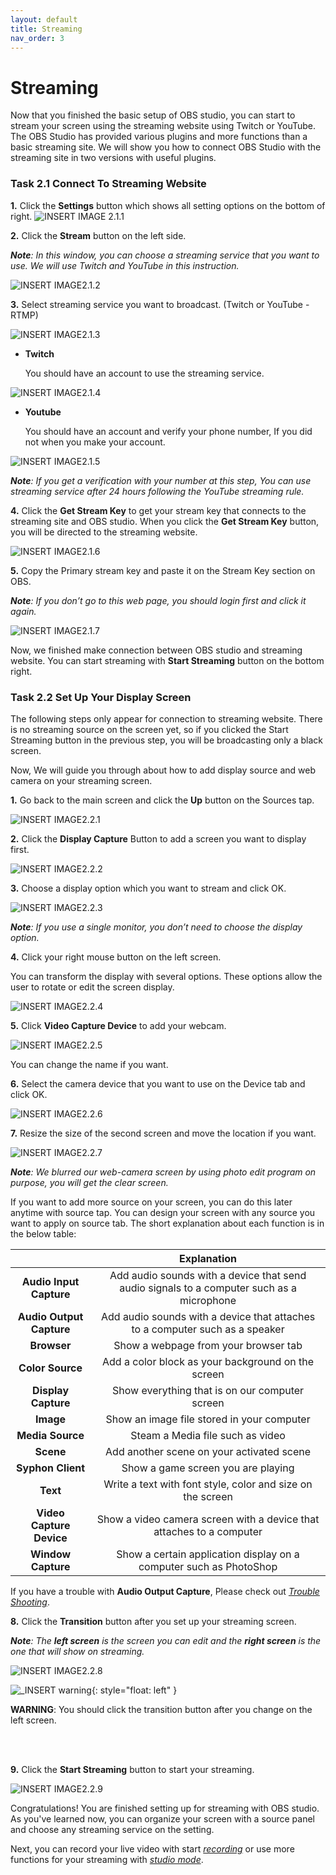 ```yaml
---
layout: default
title: Streaming
nav_order: 3
---
```

 
# Streaming #

Now that you finished the basic setup of OBS studio, you can start to stream your screen using the streaming website using Twitch or YouTube. The OBS Studio has provided various plugins and more functions than a basic streaming site. We will show you how to connect OBS Studio with the streaming site in two versions with useful plugins.

### Task 2.1 Connect To Streaming Website ###

**1.** Click the **Settings** button which shows all setting options on the bottom of right.
![_INSERT IMAGE 2.1.1_](https://github.com/kailinwei/using-OBS/blob/gh-pages/assets/images/task2.1.1.png?raw=true "OBS Studio Website")    

**2.** Click the **Stream** button on the left side. 

<em>**Note**: In this window, you can choose a streaming service that you want to use. We will use Twitch and YouTube in this instruction.</em>

![_INSERT IMAGE2.1.2_](https://github.com/kailinwei/using-OBS/blob/gh-pages/assets/images/task2.1.2.png?raw=true "OBS Studio Website")

**3.** Select streaming service you want to broadcast. (Twitch or YouTube - RTMP)

![_INSERT IMAGE2.1.3_](https://github.com/kailinwei/using-OBS/blob/gh-pages/assets/images/task2.1.3.png?raw=true "OBS Studio Website")

* **Twitch**

    
    You should have an account to use the streaming service.


![_INSERT IMAGE2.1.4_](https://github.com/kailinwei/using-OBS/blob/gh-pages/assets/images/task2.1.4.png?raw=true "OBS Studio Website")


* **Youtube**

    You should have an account and verify your phone number, If you did not when you make your account.

![_INSERT IMAGE2.1.5_](https://github.com/kailinwei/using-OBS/blob/gh-pages/assets/images/task2.1.5.png?raw=true "OBS Studio Website") 

<em>**Note**: If you get a verification with your number at this step, You can use streaming service after 24 hours following the YouTube streaming rule.</em>


**4.** Click the **Get Stream Key** to get your stream key that connects to the streaming site and OBS studio. 
When you click the **Get Stream Key** button, you will be directed to the streaming website. 

![_INSERT IMAGE2.1.6_](https://github.com/kailinwei/using-OBS/blob/gh-pages/assets/images/task2.1.6.png?raw=true "OBS Studio Website")

**5.** Copy the Primary stream key and paste it on the Stream Key section on OBS.

<em>**Note**: If you don’t go to this web page, you should login first and click it again.</em>


![_INSERT IMAGE2.1.7_](https://github.com/kailinwei/using-OBS/blob/gh-pages/assets/images/task2.1.7.png?raw=true "OBS Studio Website")

Now, we finished make connection between OBS studio and streaming website. You can start streaming with **Start Streaming** button on the bottom right.


### Task 2.2 Set Up Your Display Screen ###

The following steps only appear for connection to streaming website. There is no streaming source on the screen yet, so if you clicked the Start Streaming button in the previous step, you will be broadcasting only a black screen.

Now, We will guide you through about how to add display source and web camera on your streaming screen. 


**1.** Go back to the main screen and click the **Up** button on the Sources tap.

![_INSERT IMAGE2.2.1_](https://github.com/kailinwei/using-OBS/blob/gh-pages/assets/images/task2.2.1.png?raw=true "OBS Studio Website")

**2.** Click the **Display Capture** Button to add a screen you want to display first. 

![_INSERT IMAGE2.2.2_](https://github.com/kailinwei/using-OBS/blob/gh-pages/assets/images/task2.2.2.png?raw=true "OBS Studio Website")

**3.** Choose a display option which you want to stream and click OK.

![_INSERT IMAGE2.2.3_](https://github.com/kailinwei/using-OBS/blob/gh-pages/assets/images/task2.2.3.png?raw=true "OBS Studio Website")

<em>**Note**: If you use a single monitor, you don’t need to choose the display option. </em>

**4.** Click your right mouse button on the left screen. 

You can transform the display with several options. These options allow the user to rotate or edit the screen display.


![_INSERT IMAGE2.2.4_](https://github.com/kailinwei/using-OBS/blob/gh-pages/assets/images/task2.2.4.png?raw=true "OBS Studio Website")



**5.** Click **Video Capture Device** to add your webcam. 


![_INSERT IMAGE2.2.5_](https://github.com/kailinwei/using-OBS/blob/gh-pages/assets/images/task2.2.5.png?raw=true "OBS Studio Website")

You can change the name if you want.

**6.** Select the camera device that you want to use on the Device tab and click OK.


![_INSERT IMAGE2.2.6_](https://github.com/kailinwei/using-OBS/blob/gh-pages/assets/images/task2.2.6.png?raw=true "OBS Studio Website")

**7.** Resize the size of the second screen and move the location if you want.

![_INSERT IMAGE2.2.7_](https://github.com/kailinwei/using-OBS/blob/gh-pages/assets/images/task2.2.7png.png?raw=true "OBS Studio Website")


<em>**Note**: We blurred our web-camera screen by using photo edit program on purpose, you will get the clear screen.</em>

If you want to add more source on your screen, you can do this later anytime with source tap.
You can design your screen with any source you want to apply on source tab.
The short explanation about each function is in the below table:

|      |**Explanation**  |
|:----:|:-----------------:|
|**Audio Input Capture**|Add audio sounds with a device that send audio signals to a computer such as a microphone |
|**Audio Output Capture**|Add audio sounds with a device that attaches to a computer such as a speaker|
|**Browser**|Show a webpage from your browser tab |
|**Color Source**|Add a color block as your background on the screen|
|**Display Capture**| Show everything that is on our computer screen |  
|**Image**| Show an image file stored in your computer|
|**Media Source**|Steam a Media file such as video|    
|**Scene**| Add another scene on your activated scene|  
|**Syphon Client**|Show a game screen you are playing |  
|**Text**| Write a text with font style, color and size on the screen|  
|**Video Capture Device**|Show a video camera screen with a device that attaches to a computer|  
|**Window Capture**|Show a certain application display on a computer such as PhotoShop|  


If you have a trouble with **Audio Output Capture**, Please check out *[Trouble Shooting](https://kailinwei.github.io/using-OBS/docs/troubleshooting/)*.


**8.** Click the **Transition** button after you set up your streaming screen.

<em>**Note**: The **left screen** is the screen you can edit and the **right screen** is the one that will show on streaming. </em>

![_INSERT IMAGE2.2.8_](https://github.com/kailinwei/using-OBS/blob/gh-pages/assets/images/task2.2.8.png?raw=true "OBS Studio Website")

![_INSERT warning](https://github.com/kailinwei/using-OBS/blob/gh-pages/assets/images/warning.png?raw=true "OBS Studio Website"){: style="float: left" }

**WARNING**: You should click the transition button after you change on the left screen.

<br />
<br />

**9.** Click the **Start Streaming** button to start your streaming.


![_INSERT IMAGE2.2.9_](https://github.com/kailinwei/using-OBS/blob/gh-pages/assets/images/task2.2.9.png?raw=true "OBS Studio Website")


Congratulations! You are finished setting up for streaming with OBS studio. As you've learned now, you can organize your screen with a source panel and choose any streaming service on the setting.

Next, you can record your live video with start *[recording](https://kailinwei.github.io/using-OBS/docs/recording/)* or use more functions for your streaming with *[studio mode](https://kailinwei.github.io/using-OBS/docs/studio/)*. 
